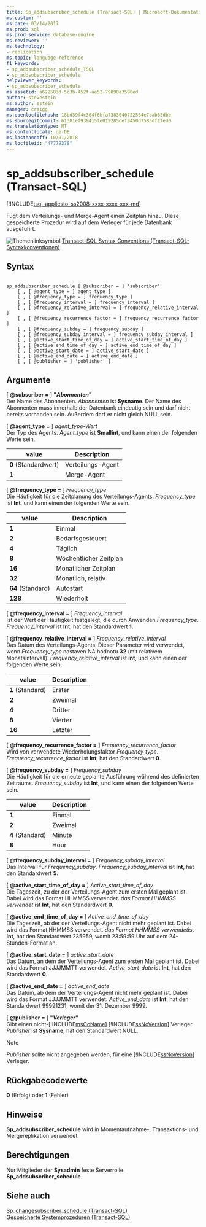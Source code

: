 ```yaml
---
title: Sp_addsubscriber_schedule (Transact-SQL) | Microsoft-Dokumentation
ms.custom: ''
ms.date: 03/14/2017
ms.prod: sql
ms.prod_service: database-engine
ms.reviewer: ''
ms.technology:
- replication
ms.topic: language-reference
f1_keywords:
- sp_addsubscriber_schedule_TSQL
- sp_addsubscriber_schedule
helpviewer_keywords:
- sp_addsubscriber_schedule
ms.assetid: a6225033-5c3b-452f-ae52-79890a3590ed
author: stevestein
ms.author: sstein
manager: craigg
ms.openlocfilehash: 18bd39f4c364f6bfa7383040722564e7cab65dbe
ms.sourcegitcommit: 61381ef939415fe019285def9450d7583df1fed0
ms.translationtype: MT
ms.contentlocale: de-DE
ms.lasthandoff: 10/01/2018
ms.locfileid: "47779378"
---
```

# <a name="spaddsubscriberschedule-transact-sql"></a>sp_addsubscriber_schedule (Transact-SQL)
[!INCLUDE[tsql-appliesto-ss2008-xxxx-xxxx-xxx-md](../../includes/tsql-appliesto-ss2008-xxxx-xxxx-xxx-md.md)]

  Fügt dem Verteilungs- und Merge-Agent einen Zeitplan hinzu. Diese gespeicherte Prozedur wird auf dem Verleger für jede Datenbank ausgeführt.  
  
 ![Themenlinksymbol](../../database-engine/configure-windows/media/topic-link.gif "Topic link icon") [Transact-SQL Syntax Conventions (Transact-SQL-Syntaxkonventionen)](../../t-sql/language-elements/transact-sql-syntax-conventions-transact-sql.md)  
  
## <a name="syntax"></a>Syntax  
  
```  
  
sp_addsubscriber_schedule [ @subscriber = ] 'subscriber'  
    [ , [ @agent_type = ] agent_type ]  
    [ , [ @frequency_type = ] frequency_type ]  
    [ , [ @frequency_interval = ] frequency_interval ]  
    [ , [ @frequency_relative_interval = ] frequency_relative_interval ]  
    [ , [ @frequency_recurrence_factor = ] frequency_recurrence_factor ]  
    [ , [ @frequency_subday = ] frequency_subday ]  
    [ , [ @frequency_subday_interval = ] frequency_subday_interval ]  
    [ , [ @active_start_time_of_day = ] active_start_time_of_day ]  
    [ , [ @active_end_time_of_day = ] active_end_time_of_day ]  
    [ , [ @active_start_date = ] active_start_date ]  
    [ , [ @active_end_date = ] active_end_date ]  
    [ , [ @publisher = ] 'publisher' ]  
```  
  
## <a name="arguments"></a>Argumente  
 [  **@subscriber =** ] **"***Abonnenten***"**  
 Der Name des Abonnenten. *Abonnenten* ist **Sysname**. Der Name des Abonnenten muss innerhalb der Datenbank eindeutig sein und darf nicht bereits vorhanden sein. Außerdem darf er nicht gleich NULL sein.  
  
 [  **@agent_type =** ] *agent_type-Wert*  
 Der Typ des Agents. *Agent_type* ist **Smallint**, und kann einen der folgenden Werte sein.  
  
|value|Description|  
|-----------|-----------------|  
|**0** (Standardwert)|Verteilungs-Agent|  
|**1**|Merge-Agent|  
  
 [  **@frequency_type =** ] *Frequency_type*  
 Die Häufigkeit für die Zeitplanung des Verteilungs-Agents. *Frequency_type* ist **Int**, und kann einen der folgenden Werte sein.  
  
|value|Description|  
|-----------|-----------------|  
|**1**|Einmal|  
|**2**|Bedarfsgesteuert|  
|**4**|Täglich|  
|**8**|Wöchentlicher Zeitplan|  
|**16**|Monatlicher Zeitplan|  
|**32**|Monatlich, relativ|  
|**64** (Standard)|Autostart|  
|**128**|Wiederholt|  
  
 [  **@frequency_interval =** ] *Frequency_interval*  
 Ist der Wert der Häufigkeit festgelegt, die durch Anwenden *Frequency_type*. *Frequency_interval* ist **Int**, hat den Standardwert **1**.  
  
 [  **@frequency_relative_interval =** ] *Frequency_relative_interval*  
 Das Datum des Verteilungs-Agents. Dieser Parameter wird verwendet, wenn *Frequency_type* nastaven NA hodnotu **32** (mit relativem Monatsintervall). *Frequency_relative_interval* ist **Int**, und kann einen der folgenden Werte sein.  
  
|value|Description|  
|-----------|-----------------|  
|**1** (Standard)|Erster|  
|**2**|Zweimal|  
|**4**|Dritter|  
|**8**|Vierter|  
|**16**|Letzter|  
  
 [  **@frequency_recurrence_factor =** ] *Frequency_recurrence_factor*  
 Wird von verwendete Wiederholungsfaktor *Frequency_type*. *Frequency_recurrence_factor* ist **Int**, hat den Standardwert **0**.  
  
 [  **@frequency_subday =** ] *Frequency_subday*  
 Die Häufigkeit für die erneute geplante Ausführung während des definierten Zeitraums. *Frequency_subday* ist **Int**, und kann einen der folgenden Werte sein.  
  
|value|Description|  
|-----------|-----------------|  
|**1**|Einmal|  
|**2**|Zweimal|  
|**4** (Standard)|Minute|  
|**8**|Hour|  
  
 [  **@frequency_subday_interval =** ] *Frequency_subday_interval*  
 Das Intervall für *Frequency_subday*. *Frequency_subday_interval* ist **Int**, hat den Standardwert **5**.  
  
 [  **@active_start_time_of_day =** ] *Active_start_time_of_day*  
 Die Tageszeit, zu der der Verteilungs-Agent zum ersten Mal geplant ist. Dabei wird das Format HHMMSS verwendet. *das Format HHMMSS verwendet* ist **Int**, hat den Standardwert **0**.  
  
 [  **@active_end_time_of_day =** ] *Active_end_time_of_day*  
 Die Tageszeit, ab der der Verteilungs-Agent nicht mehr geplant ist. Dabei wird das Format HHMMSS verwendet. *das Format HHMMSS verwendet*ist **Int**, hat den Standardwert 235959, womit 23:59:59 Uhr auf dem 24-Stunden-Format an.  
  
 [ **@active_start_date =** ] *active_start_date*  
 Das Datum, an dem der Verteilungs-Agent zum ersten Mal geplant ist. Dabei wird das Format JJJJMMTT verwendet. *Active_start_date* ist **Int**, hat den Standardwert **0**.  
  
 [ **@active_end_date =** ] *active_end_date*  
 Das Datum, ab dem der Verteilungs-Agent nicht mehr geplant ist. Dabei wird das Format JJJJMMTT verwendet. *Active_end_date* ist **Int**, hat den Standardwert 99991231, womit der 31. Dezember 9999.  
  
 [  **@publisher =** ] **"***Verleger***"**  
 Gibt einen nicht-[!INCLUDE[msCoName](../../includes/msconame-md.md)] [!INCLUDE[ssNoVersion](../../includes/ssnoversion-md.md)] Verleger. *Publisher* ist **Sysname**, hat den Standardwert NULL.  
  
> [!NOTE]  
>  *Publisher* sollte nicht angegeben werden, für eine [!INCLUDE[ssNoVersion](../../includes/ssnoversion-md.md)] Verleger.  
  
## <a name="return-code-values"></a>Rückgabecodewerte  
 **0** (Erfolg) oder **1** (Fehler)  
  
## <a name="remarks"></a>Hinweise  
 **Sp_addsubscriber_schedule** wird in Momentaufnahme-, Transaktions- und Mergereplikation verwendet.  
  
## <a name="permissions"></a>Berechtigungen  
 Nur Mitglieder der **Sysadmin** feste Serverrolle **Sp_addsubscriber_schedule**.  
  
## <a name="see-also"></a>Siehe auch  
 [Sp_changesubscriber_schedule &#40;Transact-SQL&#41;](../../relational-databases/system-stored-procedures/sp-changesubscriber-schedule-transact-sql.md)   
 [Gespeicherte Systemprozeduren &#40;Transact-SQL&#41;](../../relational-databases/system-stored-procedures/system-stored-procedures-transact-sql.md)  
  
  
